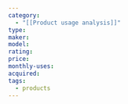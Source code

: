 ```yaml
---
category:
  - "[[Product usage analysis]]"
type: 
maker: 
model: 
rating: 
price: 
monthly-uses: 
acquired: 
tags:
  - products
---
```

